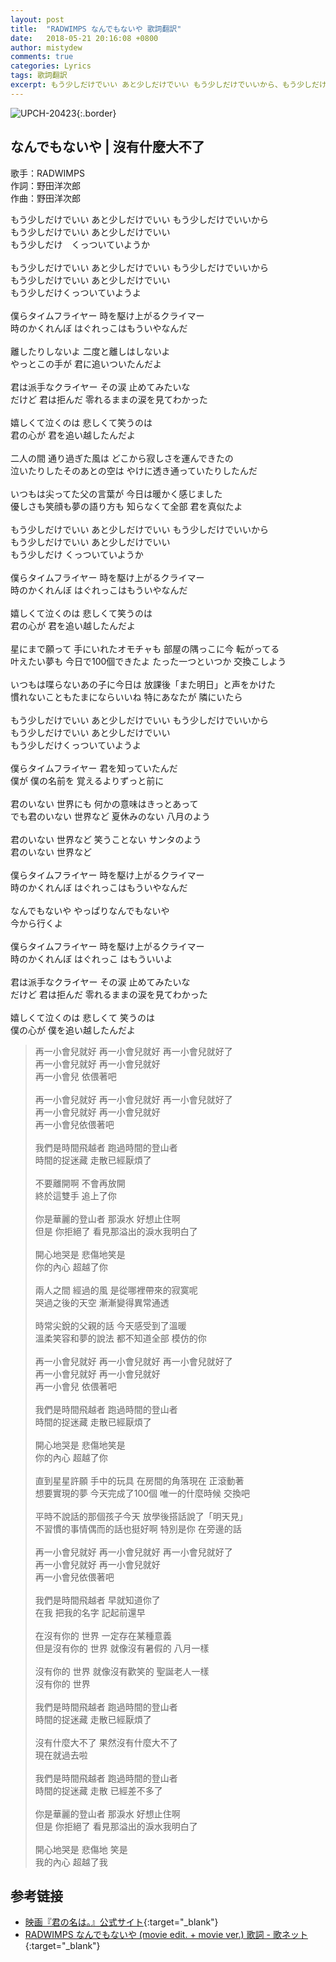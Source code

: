 ```yaml
---
layout: post
title:  "RADWIMPS なんでもないや 歌詞翻訳"
date:   2018-05-21 20:16:08 +0800
author: mistydew
comments: true
categories: Lyrics
tags: 歌詞翻訳
excerpt: もう少しだけでいい あと少しだけでいい もう少しだけでいいから、もう少しだけでいい あと少しだけでいい、もう少しだけ　くっついていようか。
---
```

![UPCH-20423](https://raw.githubusercontent.com/mistydew/misc/master/cover/UPCH-20423.jpg){:.border}

## なんでもないや | 沒有什麼大不了

歌手：RADWIMPS<br>
作詞：野田洋次郎<br>
作曲：野田洋次郎

<div class="lyric-original">
<p>
もう少しだけでいい あと少しだけでいい もう少しだけでいいから<br>
もう少しだけでいい あと少しだけでいい<br>
もう少しだけ　くっついていようか<br>
<br>
もう少しだけでいい あと少しだけでいい もう少しだけでいいから<br>
もう少しだけでいい あと少しだけでいい<br>
もう少しだけくっついていようよ<br>
<br>
僕らタイムフライヤー 時を駆け上がるクライマー<br>
時のかくれんぼ はぐれっこはもういやなんだ<br>
<br>
離したりしないよ 二度と離しはしないよ<br>
やっとこの手が 君に追いついたんだよ<br>
<br>
君は派手なクライヤー その涙 止めてみたいな<br>
だけど 君は拒んだ 零れるままの涙を見てわかった<br>
<br>
嬉しくて泣くのは 悲しくて笑うのは<br>
君の心が 君を追い越したんだよ<br>
<br>
二人の間 通り過ぎた風は どこから寂しさを運んできたの<br>
泣いたりしたそのあとの空は やけに透き通っていたりしたんだ<br>
<br>
いつもは尖ってた父の言葉が 今日は暖かく感じました<br>
優しさも笑顔も夢の語り方も 知らなくて全部 君を真似たよ<br>
<br>
もう少しだけでいい あと少しだけでいい もう少しだけでいいから<br>
もう少しだけでいい あと少しだけでいい<br>
もう少しだけ くっついていようか<br>
<br>
僕らタイムフライヤー 時を駆け上がるクライマー<br>
時のかくれんぼ はぐれっこはもういやなんだ<br>
<br>
嬉しくて泣くのは 悲しくて笑うのは<br>
君の心が 君を追い越したんだよ<br>
<br>
星にまで願って 手にいれたオモチャも 部屋の隅っこに今 転がってる<br>
叶えたい夢も 今日で100個できたよ たった一つといつか 交換こしよう<br>
<br>
いつもは喋らないあの子に今日は 放課後「また明日」と声をかけた<br>
慣れないこともたまにならいいね 特にあなたが 隣にいたら<br>
<br>
もう少しだけでいい あと少しだけでいい もう少しだけでいいから<br>
もう少しだけでいい あと少しだけでいい<br>
もう少しだけくっついていようよ<br>
<br>
僕らタイムフライヤー 君を知っていたんだ<br>
僕が 僕の名前を 覚えるよりずっと前に<br>
<br>
君のいない 世界にも 何かの意味はきっとあって<br>
でも君のいない 世界など 夏休みのない 八月のよう<br>
<br>
君のいない 世界など 笑うことない サンタのよう<br>
君のいない 世界など<br>
<br>
僕らタイムフライヤー 時を駆け上がるクライマー<br>
時のかくれんぼ はぐれっこはもういやなんだ<br>
<br>
なんでもないや やっぱりなんでもないや<br>
今から行くよ<br>
<br>
僕らタイムフライヤー 時を駆け上がるクライマー<br>
時のかくれんぼ はぐれっこ はもういいよ<br>
<br>
君は派手なクライヤー その涙 止めてみたいな<br>
だけど 君は拒んだ 零れるままの涙を見てわかった<br>
<br>
嬉しくて泣くのは 悲しくて 笑うのは<br>
僕の心が 僕を追い越したんだよ
</p>
</div>

<div class="lyric-translation">
<blockquote>
再一小會兒就好 再一小會兒就好 再一小會兒就好了<br>
再一小會兒就好 再一小會兒就好<br>
再一小會兒 依偎著吧<br>
<br>
再一小會兒就好 再一小會兒就好 再一小會兒就好了<br>
再一小會兒就好 再一小會兒就好<br>
再一小會兒依偎著吧<br>
<br>
我們是時間飛越者 跑過時間的登山者<br>
時間的捉迷藏 走散已經厭煩了<br>
<br>
不要離開啊 不會再放開<br>
終於這雙手 追上了你<br>
<br>
你是華麗的登山者 那淚水 好想止住啊<br>
但是 你拒絕了 看見那溢出的淚水我明白了<br>
<br>
開心地哭是 悲傷地笑是<br>
你的內心 超越了你<br>
<br>
兩人之間 經過的風 是從哪裡帶來的寂寞呢<br>
哭過之後的天空 漸漸變得異常通透<br>
<br>
時常尖銳的父親的話 今天感受到了溫暖<br>
溫柔笑容和夢的說法 都不知道全部 模仿的你<br>
<br>
再一小會兒就好 再一小會兒就好 再一小會兒就好了<br>
再一小會兒就好 再一小會兒就好<br>
再一小會兒 依偎著吧<br>
<br>
我們是時間飛越者 跑過時間的登山者<br>
時間的捉迷藏 走散已經厭煩了<br>
<br>
開心地哭是 悲傷地笑是<br>
你的內心 超越了你<br>
<br>
直到星星許願 手中的玩具 在房間的角落現在 正滾動著<br>
想要實現的夢 今天完成了100個 唯一的什麼時候 交換吧<br>
<br>
平時不說話的那個孩子今天 放學後搭話說了「明天見」<br>
不習慣的事情偶而的話也挺好啊 特別是你 在旁邊的話<br>
<br>
再一小會兒就好 再一小會兒就好 再一小會兒就好了<br>
再一小會兒就好 再一小會兒就好<br>
再一小會兒依偎著吧<br>
<br>
我們是時間飛越者 早就知道你了<br>
在我 把我的名字 記起前還早<br>
<br>
在沒有你的 世界 一定存在某種意義<br>
但是沒有你的 世界 就像沒有暑假的 八月一樣<br>
<br>
沒有你的 世界 就像沒有歡笑的 聖誕老人一樣<br>
沒有你的 世界<br>
<br>
我們是時間飛越者 跑過時間的登山者<br>
時間的捉迷藏 走散已經厭煩了<br>
<br>
沒有什麼大不了 果然沒有什麼大不了<br>
現在就過去啦<br>
<br>
我們是時間飛越者 跑過時間的登山者<br>
時間的捉迷藏 走散 已經差不多了<br>
<br>
你是華麗的登山者 那淚水 好想止住啊<br>
但是 你拒絕了 看見那溢出的淚水我明白了<br>
<br>
開心地哭是 悲傷地 笑是<br>
我的內心 超越了我
</blockquote>
</div>

## 参考链接

* [映画『君の名は。』公式サイト](http://www.kiminona.com){:target="_blank"}
* [RADWIMPS なんでもないや (movie edit. + movie ver.) 歌詞 - 歌ネット](https://www.uta-net.com/song/213756){:target="_blank"}
